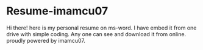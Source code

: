 # Resume-imamcu07
Hi there! here is my personal resume on ms-word. I have embed it from one drive with simple coding. Any one can see and download it from online. proudly powered by imamcu07.
